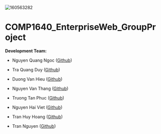 
![160563282](https://github.com/qngoc07012002/COMP1640_EnterpriseWeb_GroupProject/assets/116235732/ff036047-c8ad-4015-82b8-e81dac948804)

# COMP1640_EnterpriseWeb_GroupProject

**Development Team:**
- Nguyen Quang Ngoc ([Github](https://github.com/qngoc07012002))

- Tra Quang Duy ([Github](https://github.com/EricTra))

- Duong Van Hieu ([Github](https://github.com/hieucodegioi))

- Nguyen Van Thang ([Github](https://github.com/NguyenVanThangzzzz))

- Truong Tan Phuc ([Github](https://github.com/phuccan0800))

- Nguyen Hai Viet ([Github](https://github.com/Ghauol123))

- Tran Huy Hoang ([Github](https://github.com/PainnIrene))

- Tran Nguyen ([Github](https://github.com/nguyentranazz123))
